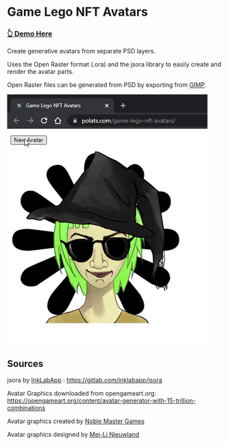 # Game Lego NFT Avatars

### [👆 Demo Here](http://polats.com/game-lego-nft-avatars/)
Create generative avatars from separate PSD layers. 

Uses the Open Raster format (.ora) and the jsora library to easily create and render the avatar parts.

Open Raster files can be generated from PSD by exporting from [GIMP](https://www.gimp.org/).

![Preview](img/avatargenerator.gif)

## Sources

jsora by [InkLabApp](https://twitter.com/inklabapp) : https://gitlab.com/inklabapp/jsora

Avatar Graphics downloaded from opengameart.org:
https://opengameart.org/content/avatar-generator-with-15-trillion-combinations

Avatar graphics created by [Noble Master Games](http://www.noblemaster.com)

Avatar graphics designed by [Mei-Li Nieuwland](http://liea.deviantart.com)
   